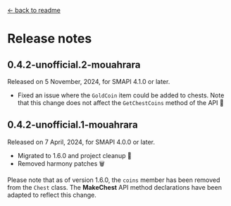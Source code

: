 ﻿[← back to readme](../README.md)

# Release notes

## 0.4.2-unofficial.2-mouahrara
Released on 5 November, 2024, for SMAPI 4.1.0 or later.
* Fixed an issue where the `GoldCoin` item could be added to chests. Note that this change does not affect the `GetChestCoins` method of the API 🔧

## 0.4.2-unofficial.1-mouahrara
Released on 7 April, 2024, for SMAPI 4.0.0 or later.
* Migrated to 1.6.0 and project cleanup 🚀
* Removed harmony patches 🗑️

Please note that as of version 1.6.0, the `coins` member has been removed from the `Chest` class. The **MakeChest** API method declarations have been adapted to reflect this change.
